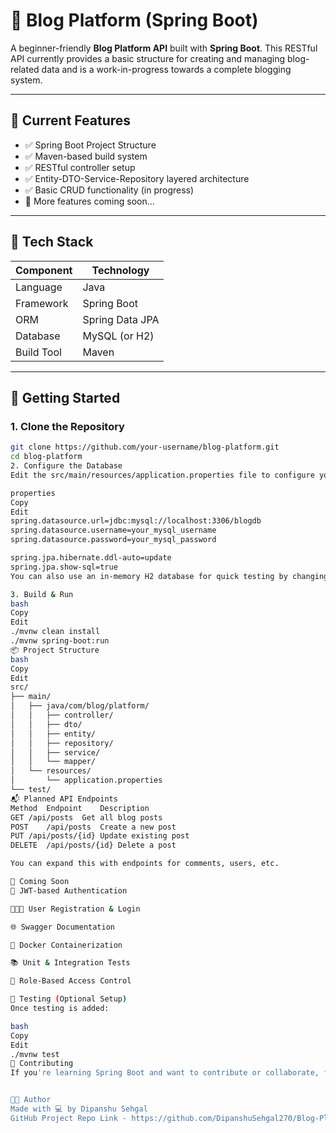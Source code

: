 # 📝 Blog Platform (Spring Boot)

A beginner-friendly **Blog Platform API** built with **Spring Boot**. This RESTful API currently provides a basic structure for creating and managing blog-related data and is a work-in-progress towards a complete blogging system.

---

## 📌 Current Features

- ✅ Spring Boot Project Structure
- ✅ Maven-based build system
- ✅ RESTful controller setup
- ✅ Entity-DTO-Service-Repository layered architecture
- ✅ Basic CRUD functionality (in progress)
- 🚧 More features coming soon...

---

## 🧰 Tech Stack

| Component   | Technology        |
|------------|-------------------|
| Language    | Java              |
| Framework   | Spring Boot       |
| ORM         | Spring Data JPA   |
| Database    | MySQL (or H2)     |
| Build Tool  | Maven             |

---

## 🚀 Getting Started

### 1. Clone the Repository

```bash
git clone https://github.com/your-username/blog-platform.git
cd blog-platform
2. Configure the Database
Edit the src/main/resources/application.properties file to configure your database connection:

properties
Copy
Edit
spring.datasource.url=jdbc:mysql://localhost:3306/blogdb
spring.datasource.username=your_mysql_username
spring.datasource.password=your_mysql_password

spring.jpa.hibernate.ddl-auto=update
spring.jpa.show-sql=true
You can also use an in-memory H2 database for quick testing by changing the spring.datasource.url.

3. Build & Run
bash
Copy
Edit
./mvnw clean install
./mvnw spring-boot:run
📦 Project Structure
bash
Copy
Edit
src/
├── main/
│   ├── java/com/blog/platform/
│   │   ├── controller/
│   │   ├── dto/
│   │   ├── entity/
│   │   ├── repository/
│   │   ├── service/
│   │   └── mapper/
│   └── resources/
│       └── application.properties
└── test/
📬 Planned API Endpoints
Method	Endpoint	Description
GET	/api/posts	Get all blog posts
POST	/api/posts	Create a new post
PUT	/api/posts/{id}	Update existing post
DELETE	/api/posts/{id}	Delete a post

You can expand this with endpoints for comments, users, etc.

🚧 Coming Soon
🔐 JWT-based Authentication

🧑‍🤝‍🧑 User Registration & Login

🌐 Swagger Documentation

🐳 Docker Containerization

📚 Unit & Integration Tests

🎯 Role-Based Access Control

🧪 Testing (Optional Setup)
Once testing is added:

bash
Copy
Edit
./mvnw test
🤝 Contributing
If you're learning Spring Boot and want to contribute or collaborate, feel free to fork this repo and open a PR.


👨‍💻 Author
Made with 💻 by Dipanshu Sehgal
GitHub Project Repo Link - https://github.com/DipanshuSehgal270/Blog-Platform
